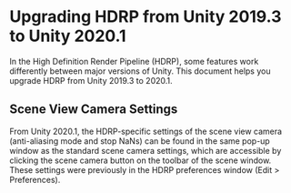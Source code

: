 # Upgrading HDRP from Unity 2019.3 to Unity 2020.1

In the High Definition Render Pipeline (HDRP), some features work differently between major versions of Unity. This document helps you upgrade HDRP from Unity 2019.3 to 2020.1.

## Scene View Camera Settings

From Unity 2020.1, the HDRP-specific settings of the scene view camera (anti-aliasing mode and stop NaNs) can be found in the same pop-up window as the standard scene camera settings, which are accessible by clicking the scene camera button on the toolbar of the scene window. These settings were previously in the HDRP preferences window (Edit > Preferences).
